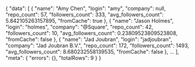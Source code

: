 {
    "data": [
        {
            "name": "Amy Chen",
            "login": "amy",
            "company": null,
            "repo_count": 57,
            "followers_count": 333,
            "avg_followers_count": 5.842105263157895,
            "fromCache": true
        },
        {
            "name": "Jason Holmes",
            "login": "holmes",
            "company": "@Square",
            "repo_count": 42,
            "followers_count": 10,
            "avg_followers_count": 0.23809523809523808,
            "fromCache": false
        },
        {
            "name": "Jad Joubran",
            "login": "jadjoubran",
            "company": "Jad Joubran B.V.",
            "repo_count": 172,
            "followers_count": 1493,
            "avg_followers_count": 8.680232558139535,
            "fromCache": false
        },
        ...
    ],
    "meta": {
        "errors": {},
        "totalRows": 9
    }
}